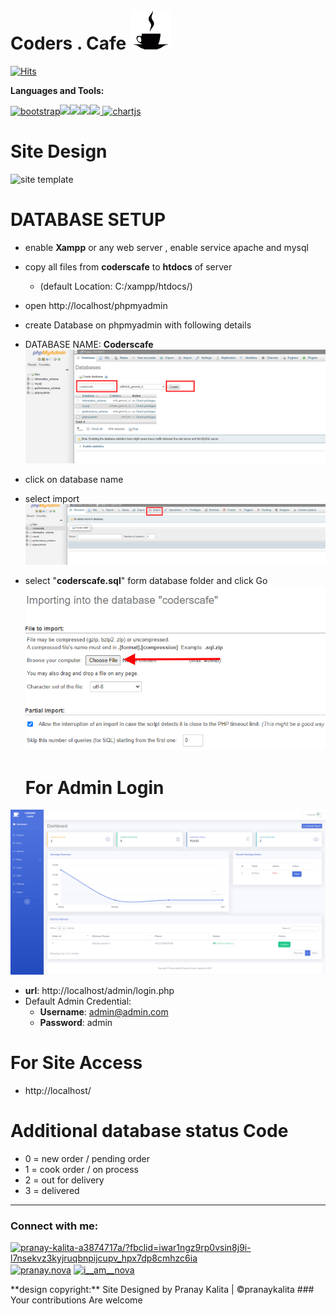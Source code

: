 # Coders . Cafe ![](/images/readme.gif)

[![Hits](https://hits.seeyoufarm.com/api/count/incr/badge.svg?url=https%3A%2F%2Fgithub.com%2Fn0v4c0r3%2Fcoderscafe%2F&count_bg=%23646464&title_bg=%23417CFF&icon=&icon_color=%23E7E7E7&title=Visits&edge_flat=true)](https://hits.seeyoufarm.com)

**Languages and Tools:**

<a href="https://getbootstrap.com/"><img src="https://img.icons8.com/color/48/000000/bootstrap.png" alt="bootstrap"/></a><a href="https://en.wikipedia.org/wiki/HTML"><img src="https://img.icons8.com/color/48/000000/html-5.png"/></a><a href="https://en.wikipedia.org/wiki/CSS"><img src="https://img.icons8.com/color/48/000000/css3.png"/></a><a href="https://www.php.net/"><img src="https://img.icons8.com/ios-filled/50/000000/php-logo.png"/></a><a href="https://www.mysql.com/"><img src="https://img.icons8.com/color/48/000000/mysql.png"/></a><a href="https://www.chartjs.org" target="_blank"> <img src="https://www.chartjs.org/media/logo-title.svg" alt="chartjs" width="40" height="40"/> </a> 

# Site Design
![site template](/screenshots/template.png)

# DATABASE SETUP

 - enable **Xampp** or any web server , enable service apache and mysql

- copy all files from **coderscafe** to **htdocs** of server
	- (default Location: C:/xampp/htdocs/)

- open http://localhost/phpmyadmin

- create Database on phpmyadmin with following details
- DATABASE NAME: **Coderscafe**
![database setup step 1](/screenshots/databse_setup1.png)

- click on database name

- select import
![database setup step 2](/screenshots/databse_setup2.png)

- select "**coderscafe.sql**" form database folder and click Go
![database setup step 3](/screenshots/databse_setup3.png)


  # For Admin Login

![admin dashboard](/screenshots/adminDashboard.png)

 - **url**: http://localhost/admin/login.php
 - Default Admin Credential:
	 - **Username**: admin@admin.com
	 - **Password**: admin

  # For Site Access
  
 - http://localhost/

# Additional database status Code

 - 0 = new order / pending order
 - 1 = cook order / on process
 - 2 = out for delivery
 - 3 = delivered
  
---

<h3 align="left">Connect with me:</h3>  
<p align="left">  
<a href="https://linkedin.com/in/pranay-kalita-a3874717a/?fbclid=iwar1ngz9rp0vsin8j9i-l7nsekvz3kyjruqbnpijcupv_hpx7dp8cmhzc6ia" target="blank"><img align="center" src="https://cdn.jsdelivr.net/npm/simple-icons@3.0.1/icons/linkedin.svg" alt="pranay-kalita-a3874717a/?fbclid=iwar1ngz9rp0vsin8j9i-l7nsekvz3kyjruqbnpijcupv_hpx7dp8cmhzc6ia" height="30" width="40" /></a>  
<a href="https://fb.com/pranay.nova" target="blank"><img align="center" src="https://cdn.jsdelivr.net/npm/simple-icons@3.0.1/icons/facebook.svg" alt="pranay.nova" height="30" width="40" /></a>  
<a href="https://instagram.com/i__am__nova" target="blank"><img align="center" src="https://cdn.jsdelivr.net/npm/simple-icons@3.0.1/icons/instagram.svg" alt="i__am__nova" height="30" width="40" /></a>
</p>  
**design copyright:** Site Designed by Pranay Kalita | ©pranaykalita
### Your contributions Are welcome 
